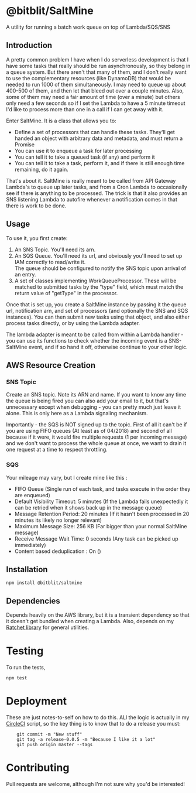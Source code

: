 # @bitblit/SaltMine

A utility for running a batch work queue on top of Lambda/SQS/SNS

## Introduction

A pretty common problem I have when I do serverless development is that I have some tasks that really
should be run asynchronously, so they belong in a queue system.  But there aren't that many of them, and
I don't really want to use the complementary resources (like DynamoDB) that would be needed to run 
1000 of them simultaneously.  I may need to queue up about 400-500 of them, and then let that bleed
out over a couple minutes.  Also, some of them may need a fair amount of time (over a minute) but others
only need a few seconds so if I set the Lambda to have a 5 minute timeout I'd like to process more
than one in a call if I can get away with it.

Enter SaltMine.  It is a class that allows you to:
* Define a set of processors that can handle these tasks.  They'll get handed an object with arbitrary
data and metadata, and must return a Promise<any>
* You can use it to enqueue a task for later processing
* You can tell it to take a queued task (if any) and perform it
* You can tell it to take a task, perform it, and if there is still enough time remaining, do it again.

That's about it.  SaltMine is really meant to be called from API Gateway Lambda's to queue up later tasks,
and from a Cron Lambda to occasionally see if there is anything to be processed.  The trick is that it also
provides an SNS listening Lambda to autofire whenever a notification comes in that there is work to be done.


## Usage

To use it, you first create:

1. An SNS Topic.  You'll need its arn.
2. An SQS Queue.  You'll need its url, and obviously you'll need to set up IAM correctly to read/write it.  
The queue should be configured to notify the SNS topic upon arrival of an entry.
3. A set of classes implementing WorkQueueProcessor.  These will be matched to submitted tasks by the
"type" field, which must match the return value of "getType" in the processor.


Once that is set up, you create a SaltMine instance by passing it the queue url, notification arn, and
set of processors (and optionally the SNS and SQS instances).  You can then submit new tasks using that
object, and also either process tasks directly, or by using the Lambda adapter.

The lambda adapter is meant to be called from within a Lambda handler - you can use its functions to
check whether the incoming event is a SNS-SaltMine event, and if so hand it off, otherwise continue to
your other logic.

## AWS Resource Creation

### SNS Topic

Create an SNS topic.  Note its ARN and name.  If you want to know any time the queue is being
fired you can also add your email to it, but that's unnecessary except when debugging - you can
pretty much just leave it alone.  This is only here as a Lambda signaling mechanism.

Importantly - the SQS is NOT signed up to the topic.  First of all it can't be if you are using
FIFO queues (At least as of 04/2018) and second of all because if it were, it would fire multiple
requests (1 per incoming message) and we don't want to process the whole queue at once, we want to
drain it one request at a time to respect throttling.

### SQS

Your mileage may vary, but I create mine like this :

* FIFO Queue (Single run of each task, and tasks execute in the order they are enqueued)
* Default Visibility Timeout:	5 minutes (If the Lambda fails unexpectedly it can be retried when it shows 
back up in the message queue)
* Message Retention Period:	20 minutes (If it hasn't been processed in 20 minutes its likely no longer relevant)
* Maximum Message Size:	256 KB (Far bigger than your normal SaltMine message)
* Receive Message Wait Time:	0 seconds (Any task can be picked up immediately)
* Content based deduplication : On ()


## Installation
`npm install @bitblit/saltmine`

## Dependencies

Depends heavily on the AWS library, but it is a transient dependency so that it doesn't get bundled when
creating a Lambda.  Also, depends on my [Ratchet library](https://github.com/bitblit/Ratchet) for general
utilities.

# Testing

To run the tests,

`npm test`


# Deployment

These are just notes-to-self on how to do this.  ALl the logic is actually in my 
 [CircleCI](https://circleci.com) script, so the key thing is to know that to do a
 release you must:

```
    git commit -m "New stuff"
    git tag -a release-0.0.5 -m "Because I like it a lot"
    git push origin master --tags

```

# Contributing

Pull requests are welcome, although I'm not sure why you'd be interested!
